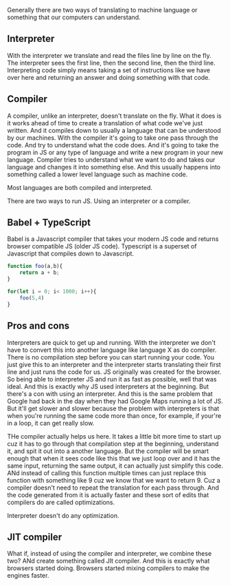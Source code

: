 Generally there are two ways of translating to machine language or something that our computers can understand. 

## Interpreter 
With the interpreter we translate and read the files line by line on the fly. 
The interpreter sees the first line, then the second line, then the third line.
Interpreting code simply means taking a set of instructions like we have over here and returning an answer and doing something with that code. 

## Compiler

A compiler, unlike an interpreter, doesn't translate on the fly. What it does is it works ahead of time to create a translation of what code we've just written. And it compiles down to usually a language that can be understood by our machines. 
With the compiler it's going to take one pass through the code. And try to understand what the code does. 
And it's going to take the program in JS or any type of language and write a new program in your new language. 
Compiler tries to understand what we want to do and takes our language and changes it into something else.
And this usually happens into something called a lower level language such as machine code. 

Most languages are both compiled and interpreted. 

There are two ways to run JS. Using an interpreter or a compiler. 

## Babel + TypeScript

Babel is a Javascript compiler that takes your modern JS code and returns  browser compatible JS (older JS code).
Typescript is a superset of Javascript that compiles down to Javascript.

```js
function foo(a,b){
    return a + b;
}

for(let i = 0; i< 1000; i++){
    foo(5,4)
}
```

## Pros and cons
Interpreters are quick to get up and running.
With the interpreter we don't have to convert this into another language like language X as do compiler. There is no compilation step before you can start running your code. You just give this to an interpreter and the interpreter starts translating their first line and just runs the code for us. 
JS originally was created for the browser. 
So being able to interpreter JS and run it as fast as possible, well that was ideal. And this is exactly why JS used interpreters at the beginning. 
But there's a con with using an interpreter. 
And this is the same problem that Google had back in the day when they had Google Maps running a lot of JS.
But it'll get slower and slower because the problem with interpreters is that when you're running the same code more than once, for example, if your're in a loop, it can get really slow. 

THe compiler actually helps us here. It takes a little bit more time to start up cuz it has to go through that compilation step at the beginning, understand it, and spit it out into a another language. 
But the compiler will be smart enough that when it sees code like this that we just loop over and it has the same input, returning the same output, it can actually just simplify this code.  
ANd instead of calling this function multiple times can just replace this function with something like 9 cuz we know that we want to return 9.
Cuz a compiler doesn't need to repeat the translation for each pass through. 
And the code generated from it is actually faster and these sort of edits that compilers do are called optimizations. 

Interpreter doesn't do any optimization. 

## JIT compiler

What if, instead of using the compiler and interpreter, we combine these two? ANd create something called JIt compiler.
And this is exactly what browsers started doing. Browsers started mixing compilers to make the engines faster. 